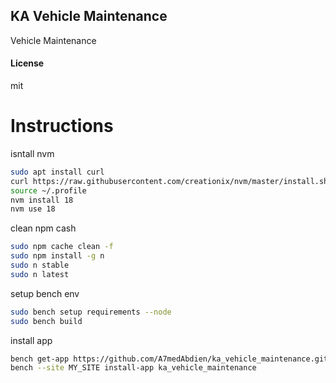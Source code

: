 ## KA Vehicle Maintenance

Vehicle Maintenance

#### License

mit

# Instructions

isntall nvm
```sh
sudo apt install curl 
curl https://raw.githubusercontent.com/creationix/nvm/master/install.sh | bash
source ~/.profile
nvm install 18
nvm use 18
```

clean npm cash
```sh
sudo npm cache clean -f
sudo npm install -g n
sudo n stable
sudo n latest
```

setup bench env
```sh
sudo bench setup requirements --node
sudo bench build
```

install app
```sh
bench get-app https://github.com/A7medAbdien/ka_vehicle_maintenance.git
bench --site MY_SITE install-app ka_vehicle_maintenance
```
